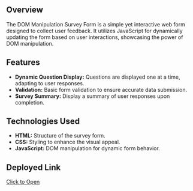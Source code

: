 ## Overview

The DOM Manipulation Survey Form is a simple yet interactive web form designed to collect user feedback. It utilizes JavaScript for dynamically updating the form based on user interactions, showcasing the power of DOM manipulation.

## Features

- **Dynamic Question Display:** Questions are displayed one at a time, adapting to user responses.
- **Validation:** Basic form validation to ensure accurate data submission.
- **Survey Summary:** Display a summary of user responses upon completion.

## Technologies Used

- **HTML:** Structure of the survey form.
- **CSS:** Styling to enhance the visual appeal.
- **JavaScript:** DOM manipulation for dynamic form behavior.
## Deployed Link

[Click to Open](https://dapper-alpaca-0cb605.netlify.app/)
